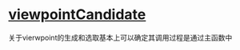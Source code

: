 # [viewpointCandidate](https://github.com/shu1ong/gitblog/issues/28)

关于vierwpoint的生成和选取基本上可以确定其调用过程是通过主函数中
